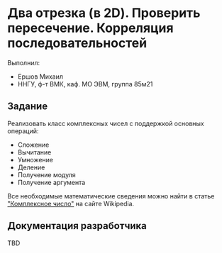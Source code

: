 # Два отрезка (в 2D). Проверить пересечение. Корреляция последовательностей

Выполнил:

 - Ершов Михаил
 - ННГУ, ф-т ВМК, каф. МО ЭВМ, группа 85м21

## Задание

Реализовать класс комплексных чисел с поддержкой основных операций:

 - Сложение
 - Вычитание
 - Умножение
 - Деление
 - Получение модуля
 - Получение аргумента

Все необходимые математические сведения можно найти в статье
["Комплексное число"][complex] на сайте Wikipedia.

## Документация разработчика

TBD

<!-- LINKS -->

[complex]: http://ru.wikipedia.org/wiki/%D0%9A%D0%BE%D0%BC%D0%BF%D0%BB%D0%B5%D0%BA%D1%81%D0%BD%D0%BE%D0%B5_%D1%87%D0%B8%D1%81%D0%BB%D0%BE
